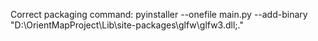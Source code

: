 Correct packaging command:
pyinstaller --onefile  main.py --add-binary "D:\OrientMapProject\Lib\site-packages\glfw\glfw3.dll;."
